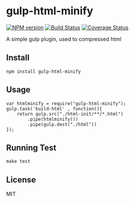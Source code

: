# gulp-html-minify

[![NPM version][npm-image]][npm-url] [![Build Status][travis-image]][travis-url] [![Coverage Status][coveralls-image]][coveralls-url]

A simple gulp plugin, used to compressed html

## Install
    npm install gulp-html-minify

## Usage
```
var htmlminify = require("gulp-html-minify");
gulp.task('build-html' , function(){
    return gulp.src("./html-init/**/*.html")
        .pipe(htmlminify())
        .pipe(gulp.dest("./html"))
});
```


## Running Test
```
make test
```


## License
MIT


[npm-url]: https://npmjs.org/package/gulp-html-minify
[npm-image]: http://img.shields.io/npm/v/gulp-html-minify.svg
[travis-url]: https://travis-ci.org/whxaxes/gulp-html-minify
[travis-image]: http://img.shields.io/travis/whxaxes/gulp-html-minify.svg
[coveralls-url]: https://coveralls.io/r/whxaxes/gulp-html-minify
[coveralls-image]: https://coveralls.io/repos/github/whxaxes/gulp-html-minify/badge.svg